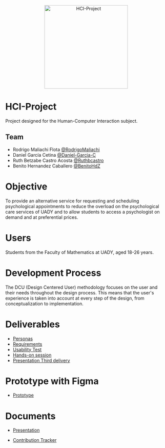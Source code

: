 <p align="center">
<img src="https://i.imgur.com/lojS7Yw.png" alt="HCI-Project" height="260px" width="260px" />
</p>

# HCI-Project
Project designed for the Human-Computer Interaction subject.

## Team

- Rodrigo Maliachi Flota [@RodrigoMaliachi](https://github.com/RodrigoMaliachi "Click Here")
- Daniel García Cetina [@Daniel-Garcia-C](https://github.com/Daniel-Garcia-C "Click Here")
- Ruth Betzabe Castro Acosta [@Ruthbcastro](https://github.com/Ruthbcastro "Click Here")
- Benito Hernandez Caballero [@BenitoHdZ](https://github.com/BenitoHdZ "Click Here")

# Objective
To provide an alternative service for requesting and scheduling psychological appointments to reduce the overload on the psychological care services of UADY and to allow students to access a psychologist on demand and at preferential prices.

# Users
Students from the Faculty of Mathematics at UADY, aged 18-26 years.

# Development Process
The DCU (Design Centered User) methodology focuses on the user and their needs throughout the design process. This means that the user's experience is taken into account at every step of the design, from conceptualization to implementation.

# Deliverables
- [Personas](/Artefactos/Persona.png "Click Here")
- [Requirements](/Artefactos/Requisitos/RF%20y%20RNF%20HCI.pdf "Click Here")
- [Usability Test](/Artefactos/Docs/Prueba%20de%20Usabilidad.md "Click Here")
- [Hands-on session](https://drive.google.com/file/d/1E6Pa5LyiR8pQHOy52hYe1pO5_KlMom-f/view?usp=sharing "Click Here")
- [Presentation Third delivery](https://alumnosuady-my.sharepoint.com/:p:/g/personal/a17003379_alumnos_uady_mx/EdV9_VwgvGFJjRIcHulG-8cBvC1tpBh_fpf_WFnW8tGJLw?e=WOEwVi "Click here")

# Prototype with Figma
- [Prototype](https://www.figma.com/design/mq8J1BKZHTmLDctN3HZ55w/Prototipo-(Low-fidelity)?node-id=8%3A7587&t=mzu1bJTgtbMTfpYl-1 "Click Here")

# Documents 
- [Presentation](https://youtu.be/zKvRnGvW3SE "Click Here")

- [Contribution Tracker](https://ossified-kiwi-c13.notion.site/3b1f0268f1b448c699a03911aa4d1a88?v=91d19b1420d24d9387351101d8dce2a6 "Click Here")
